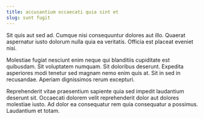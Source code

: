 ```yaml
---
title: accusantium occaecati quia sint et
slug: sunt fugit
---
```


Sit quis aut sed ad. Cumque nisi consequuntur dolores aut illo. Quaerat aspernatur iusto dolorum nulla quia ea veritatis. Officia est placeat eveniet nisi.

Molestiae fugiat nesciunt enim neque qui blanditiis cupiditate est quibusdam. Sit voluptatem numquam. Sit doloribus deserunt. Expedita asperiores modi tenetur sed magnam nemo enim quis at. Sit in sed in recusandae. Aperiam dignissimos rerum excepturi.

Reprehenderit vitae praesentium sapiente quia sed impedit laudantium deserunt sit. Occaecati dolorem velit reprehenderit dolor aut dolores molestiae iusto. Ad dolor ea consequatur rem quia consequatur a possimus. Laudantium et totam.
